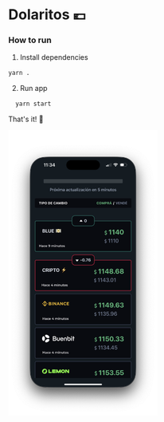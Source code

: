 # Dolaritos 💶
### How to run
1. Install dependencies
```sh
yarn .
```
2. Run app
```sh
  yarn start
```

That's it! 🥳

<img src="./public/images/Demo.png" alt="Demo" width="300">
